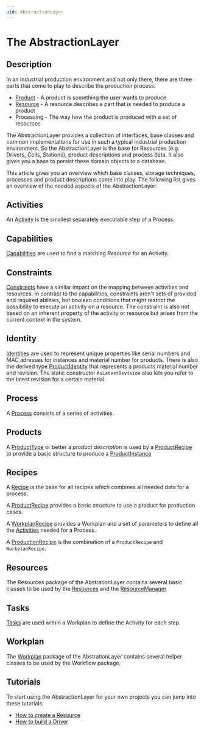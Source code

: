 ```yaml
---
uid: AbstractionLayer
---
```

# The AbstractionLayer

## Description

In an industrial production environment and not only there, there are three parts that come to play to describe the production process:

* [Product](Products/Concept.md) - A product is something the user wants to produce
* [Resource](Resources/Overview.md) - A resource describes a part that is needed to produce a product
* Processing - The way how the product is produced with a set of resources

The AbstractionLayer provides a collection of interfaces, base classes and common implementations for use in such a typical industrial production environment.
So the AbstractionLayer is the base for Resources (e.g. Drivers, Cells, Stations), product descriptions and process data. It also gives you a base to persist these domain objects to a database.

This article gives you an overview which base classes, storage techniques, processes and product descriptions come into play. The following list gives an overview of the needed aspects of the AbstractionLayer:

## Activities

An [Activity](Processing/Activities.md) is the smallest separately executable step of a Process.

## Capabilities

[Capabilities](Processing/Capabilities.md) are used to find a matching *Resource* for an Activity.

## Constraints

[Constraints](Processing/Constraints.md) have a similar impact on the mapping between activities and resources. 
In contrast to the capabilities, constraints aren't sets of provided and required abilities, but boolean conditions that might restrict the possibility to execute an activity on a resource.
The constraint is also not based on an inherent property of the activity or resource but arises from the current context in the system.

## Identity

[Identities](../../src/Moryx.AbstractionLayer/Identity/IIdentity.cs) are used to represent unique properties like serial numbers and MAC adresses for instances and material number for products. There is also the derived type [ProductIdentity](../../src/Moryx.AbstractionLayer/Products/ProductIdentity.cs) that represents a products material number and revision. The static constructor `AsLatestRevision` also lets you refer to the latest revision for a certain material.

## Process

A [Process](Processing/Processes.md) consists of a series of activities.

## Products

A [ProductType](../../src/Moryx.AbstractionLayer/Products/IProductType.cs) or better a *product description* is used by a [ProductRecipe](../../src/Moryx.AbstractionLayer/Recipes/ProductRecipe.cs) to provide a basic structure to produce a [ProductInstance](../../src/Moryx.AbstractionLayer/Products/ProductInstance.cs) 

## Recipes

A [Recipe](../../src/Moryx.AbstractionLayer/Recipes/Recipe.cs) is the base for all recipes which combines all needed data for a process.

A [ProductRecipe](../../src/Moryx.AbstractionLayer/Recipes/ProductRecipe.cs) provides a basic structure to use a product for production cases.

A [WorkplanRecipe](../../src/Moryx.AbstractionLayer/Recipes/WorkplanRecipe.cs) provides a Workplan and a set of parameters to define all the [Activities](Processing/Activities.md) needed for a Process.

A [ProductionRecipe](../../src/Moryx.AbstractionLayer/Recipes/ProductionRecipe.cs) is the combination of a `ProductRecipe` and `WorkplanRecipe`.

## Resources

The Resources package of the AbstrationLayer contains several basic classes to be used by the [Resources](../../src/Moryx.AbstractionLayer/Resources/IResource.cs) and the [ResourceManager](Resources/ResourceManagement.md)

## Tasks

[Tasks](Processing/Tasks.md) are used within a Workplan to define the Activity for each step.

## Workplan

The [Workplan](Processing/Workplans.md) package of the AbstrationLayer contains several helper classes to be used by the Workflow package.

## Tutorials

To start using the AbstractionLayer for your own projects you can jump into these tutorials:

* [How to create a Resource](/docs/tutorials/HowToCreateResource.md)
* [How to build a Driver](/docs/tutorials/HowToBuildADriver.md)

